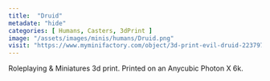 ```yaml
---
title:  "Druid"
metadate: "hide"
categories: [ Humans, Casters, 3dPrint ]
image: "/assets/images/minis/humans/Druid.png"
visit: "https://www.myminifactory.com/object/3d-print-evil-druid-223797"
---
```

Roleplaying & Miniatures 3d print. Printed on an Anycubic Photon X 6k.
